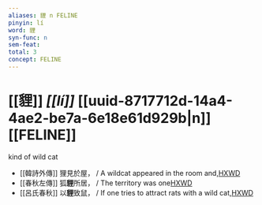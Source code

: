 ```yaml
---
aliases: 貍 n FELINE
pinyin: lí
word: 貍
syn-func: n
sem-feat: 
total: 3
concept: FELINE 
---
```

# [[貍]] *[[lí]]*  [[uuid-8717712d-14a4-4ae2-be7a-6e18e61d929b|n]] [[FELINE]]
kind of wild cat
 - [[韓詩外傳]] 狸見於屋， / A wildcat appeared in the room and,[HXWD](https://hxwd.org/textview.html?location=KR1c0066_tls_007-26a.23)
 - [[春秋左傳]] 狐**貍**所居， / The territory was one[HXWD](https://hxwd.org/textview.html?location=KR1e0001_tls_009-311a.29)
 - [[呂氏春秋]] 以**貍**致鼠， / If one tries to attract rats with a wild cat,[HXWD](https://hxwd.org/textview.html?location=KR3j0009_tls_002-30a.5)